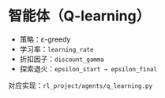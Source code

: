 # 智能体（Q-learning）

- 策略：ε-greedy
- 学习率：`learning_rate`
- 折扣因子：`discount_gamma`
- 探索退火：`epsilon_start → epsilon_final`

对应实现：`rl_project/agents/q_learning.py`
